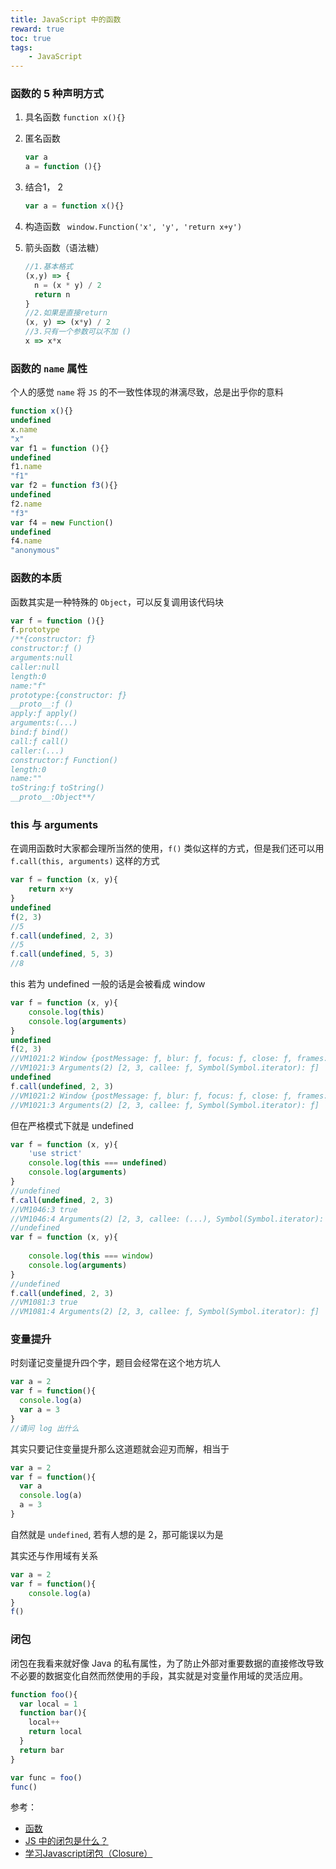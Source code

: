 ```yaml
---
title: JavaScript 中的函数
reward: true
toc: true
tags:
	- JavaScript
---
```




### 函数的 5 种声明方式

1. 具名函数 `function x(){}`

2. 匿名函数 

   ```javascript
   var a
   a = function (){}
   ```
<!--more-->
3. 结合1， 2

   ```javascript
   var a = function x(){}
   ```

4. 构造函数 ` window.Function('x', 'y', 'return x+y')`

5. 箭头函数（语法糖）

   ```javascript
   //1.基本格式
   (x,y) => {
     n = (x * y) / 2
     return n
   }
   //2.如果是直接return
   (x, y) => (x*y) / 2
   //3.只有一个参数可以不加 ()
   x => x*x
   ```

### 函数的 `name` 属性

个人的感觉 `name` 将 `JS` 的不一致性体现的淋漓尽致，总是出乎你的意料

```javascript
function x(){}
undefined
x.name
"x"
var f1 = function (){}
undefined
f1.name
"f1"
var f2 = function f3(){}
undefined
f2.name
"f3"
var f4 = new Function()
undefined
f4.name
"anonymous"
```



### 函数的本质

函数其实是一种特殊的 `Object`，可以反复调用该代码块

```javascript
var f = function (){}
f.prototype
/**{constructor: ƒ}
constructor:ƒ ()
arguments:null
caller:null
length:0
name:"f"
prototype:{constructor: ƒ}
__proto__:ƒ ()
apply:ƒ apply()
arguments:(...)
bind:ƒ bind()
call:ƒ call()
caller:(...)
constructor:ƒ Function()
length:0
name:""
toString:ƒ toString()
__proto__:Object**/
```

### this 与 arguments

在调用函数时大家都会理所当然的使用，`f()` 类似这样的方式，但是我们还可以用`f.call(this, arguments)` 这样的方式

```javascript
var f = function (x, y){
	return x+y
}
undefined
f(2, 3)
//5
f.call(undefined, 2, 3)
//5
f.call(undefined, 5, 3)
//8
```

this 若为 undefined 一般的话是会被看成 window

```javascript
var f = function (x, y){
	console.log(this)
	console.log(arguments)
}
undefined
f(2, 3)
//VM1021:2 Window {postMessage: ƒ, blur: ƒ, focus: ƒ, close: ƒ, frames: Window, …}
//VM1021:3 Arguments(2) [2, 3, callee: ƒ, Symbol(Symbol.iterator): ƒ]
undefined
f.call(undefined, 2, 3)
//VM1021:2 Window {postMessage: ƒ, blur: ƒ, focus: ƒ, close: ƒ, frames: Window, …}
//VM1021:3 Arguments(2) [2, 3, callee: ƒ, Symbol(Symbol.iterator): ƒ]
```

但在严格模式下就是 undefined

```javascript
var f = function (x, y){
	'use strict'
	console.log(this === undefined)
	console.log(arguments)
}
//undefined
f.call(undefined, 2, 3)
//VM1046:3 true
//VM1046:4 Arguments(2) [2, 3, callee: (...), Symbol(Symbol.iterator): ƒ]
//undefined
var f = function (x, y){
	
	console.log(this === window)
	console.log(arguments)
}
//undefined
f.call(undefined, 2, 3)
//VM1081:3 true
//VM1081:4 Arguments(2) [2, 3, callee: ƒ, Symbol(Symbol.iterator): ƒ]
```

### 变量提升

时刻谨记变量提升四个字，题目会经常在这个地方坑人

```javascript
var a = 2
var f = function(){
  console.log(a)
  var a = 3
}
//请问 log 出什么
```

其实只要记住变量提升那么这道题就会迎刃而解，相当于

```javascript
var a = 2
var f = function(){
  var a
  console.log(a)
  a = 3
}
```

自然就是 `undefined`, 若有人想的是 2，那可能误以为是

其实还与作用域有关系

```javascript
var a = 2 
var f = function(){
	console.log(a)
}
f()
```



### 闭包

闭包在我看来就好像 Java 的私有属性，为了防止外部对重要数据的直接修改导致不必要的数据变化自然而然使用的手段，其实就是对变量作用域的灵活应用。

```javascript
function foo(){
  var local = 1
  function bar(){
    local++
    return local
  }
  return bar
}

var func = foo()
func()
```





参考：

+ [函数](http://javascript.ruanyifeng.com/grammar/function.html)
+ [JS 中的闭包是什么？](https://zhuanlan.zhihu.com/p/22486908?refer=study-fe)
+ [学习Javascript闭包（Closure）](http://www.ruanyifeng.com/blog/2009/08/learning_javascript_closures.html)